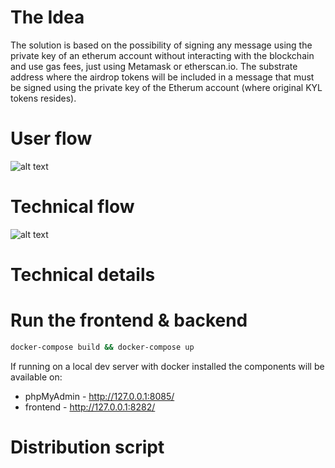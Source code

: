 # The Idea
The solution is based on the possibility of signing any message using the private key of an etherum account without interacting with the blockchain and use gas fees, just using Metamask or etherscan.io. The substrate address where the airdrop tokens will be included in a message that must be signed using the private key of the Etherum account (where original KYL tokens resides).

# User flow
![alt text](https://github.com/Kylin-Network/airdrop/blob/main/doc/user_flow.jpg?raw=true)

# Technical flow
![alt text](https://github.com/Kylin-Network/airdrop/blob/main/doc/tech_flow.jpg?raw=true)

# Technical details


# Run the frontend & backend
```bash
docker-compose build && docker-compose up
```
If running on a local dev server with docker installed the components will be available on:
- phpMyAdmin - http://127.0.0.1:8085/
- frontend - http://127.0.0.1:8282/

# Distribution script
